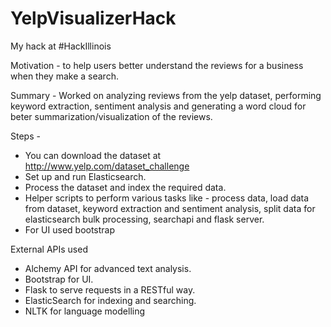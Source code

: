 # YelpVisualizerHack

My hack at #HackIllinois

Motivation - to help users better understand the reviews for a business when they make a search.

Summary - Worked on analyzing reviews from the yelp dataset, performing keyword extraction, sentiment analysis and generating a word cloud for beter summarization/visualization of the reviews.

Steps -
- You can download the dataset at http://www.yelp.com/dataset_challenge
- Set up and run Elasticsearch.
- Process the dataset and index the required data.
- Helper scripts to perform various tasks like - process data, load data from dataset, keyword extraction and sentiment analysis, split data for elasticsearch bulk processing, searchapi and flask server.
- For UI used bootstrap

External APIs used
- Alchemy API for advanced text analysis.
- Bootstrap for UI.
- Flask to serve requests in a RESTful way.
- ElasticSearch for indexing and searching. 
- NLTK for language modelling
